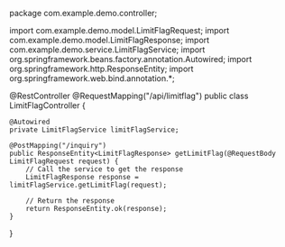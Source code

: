 package com.example.demo.controller;

import com.example.demo.model.LimitFlagRequest;
import com.example.demo.model.LimitFlagResponse;
import com.example.demo.service.LimitFlagService;
import org.springframework.beans.factory.annotation.Autowired;
import org.springframework.http.ResponseEntity;
import org.springframework.web.bind.annotation.*;

@RestController
@RequestMapping("/api/limitflag")
public class LimitFlagController {

    @Autowired
    private LimitFlagService limitFlagService;

    @PostMapping("/inquiry")
    public ResponseEntity<LimitFlagResponse> getLimitFlag(@RequestBody LimitFlagRequest request) {
        // Call the service to get the response
        LimitFlagResponse response = limitFlagService.getLimitFlag(request);
        
        // Return the response
        return ResponseEntity.ok(response);
    }
}

